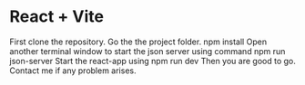 # React + Vite

First clone the repository. 
Go the the project folder.
npm install
Open another terminal window to start the json server using command npm run json-server
Start the react-app using npm run dev
Then you are good to go. 
Contact me if any problem arises.




